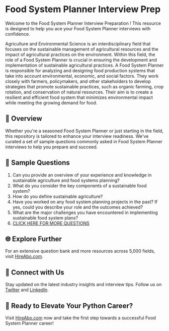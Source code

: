 # Food System Planner Interview Prep

Welcome to the Food System Planner Interview Preparation ! This resource is designed to help you ace your Food System Planner interviews with confidence.

Agriculture and Environmental Science is an interdisciplinary field that focuses on the sustainable management of agricultural resources and the impact of agricultural practices on the environment. Within this field, the role of a Food System Planner is crucial in ensuring the development and implementation of sustainable agricultural practices. A Food System Planner is responsible for analyzing and designing food production systems that take into account environmental, economic, and social factors. They work closely with farmers, policymakers, and other stakeholders to develop strategies that promote sustainable practices, such as organic farming, crop rotation, and conservation of natural resources. Their aim is to create a resilient and efficient food system that minimizes environmental impact while meeting the growing demand for food.

## 🚀 Overview

Whether you're a seasoned Food System Planner or just starting in the field, this repository is tailored to enhance your interview readiness. We've curated a set of sample questions commonly asked in Food System Planner interviews to help you prepare and succeed.

## 📝 Sample Questions

1. Can you provide an overview of your experience and knowledge in sustainable agriculture and food systems planning?
2. What do you consider the key components of a sustainable food system?
3. How do you define sustainable agriculture?
4. Have you worked on any food system planning projects in the past? If yes, could you describe your role and the outcomes achieved?
5. What are the major challenges you have encountered in implementing sustainable food system plans?
6. [CLICK HERE FOR MORE QUESTIONS](https://hireabo.com/job/10_4_6/Food%20System%20Planner)

## 🌐 Explore Further

For an extensive question bank and more resources across 5,000 fields, visit [HireAbo.com](https://www.hireabo.com).

## 📱 Connect with Us

Stay updated on the latest industry insights and interview tips. Follow us on [Twitter](https://twitter.com/hireabo) and [LinkedIn](https://www.linkedin.com/in/hire-abo-3609972a8/).

## 🚀 Ready to Elevate Your Python Career?

Visit [HireAbo.com](https://www.hireabo.com) now and take the first step towards a successful Food System Planner career!